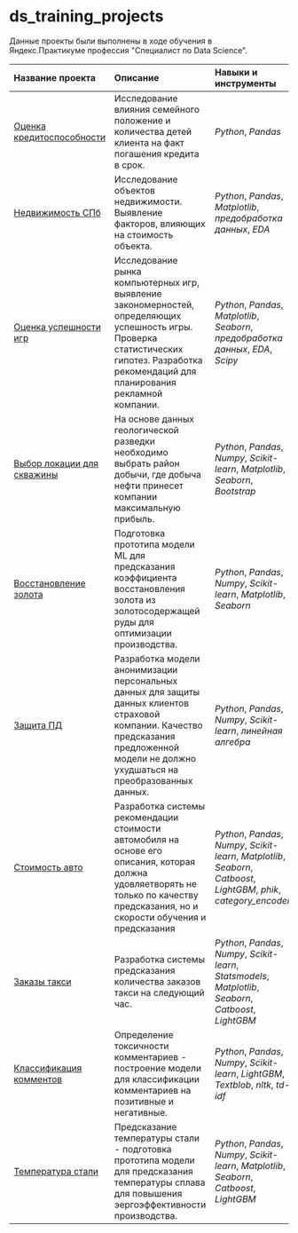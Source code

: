 # ds_training_projects

Данные проекты были выполнены в ходе обучения в Яндекс.Практикуме профессия "Специалист по Data Science".


| Название проекта | Описание | Навыки и инструменты | 
| :---------------------- | :---------------------- | :---------------------- |
| [Оценка кредитоспособности](02_creditworthiness) | Исследование влияния семейного положение и количества детей клиента на факт погашения кредита в срок. | *Python*, *Pandas* |
| [Недвижимость СПб](03_real_estate_spb) | Исследование объектов недвижимости. Выявление факторов, влияющих на стоимость объекта.| *Python*, *Pandas*, *Matplotlib*, *предобработка данных*, *EDA*|
| [Оценка успешности игр](05_games) | Исследование рынка компьютерных игр, выявление закономерностей, определяющих успешность игры. Проверка статистических гипотез. Разработка рекомендаций для планирования рекламной компании.| *Python*, *Pandas*, *Matplotlib*, *Seaborn*, *предобработка данных*, *EDA*, *Scipy* |
| [Выбор локации для скважины](08_well_location) | На основе данных геологической разведки необходимо выбрать район добычи, где добыча нефти принесет компании максимальную прибыль.| *Python*, *Pandas*,  *Numpy*, *Sсikit-learn*, *Matplotlib*, *Seaborn*, *Bootstrap*|
| [Восстановление золота](09_gold_recovery) | Подготовка прототипа модели ML для предсказания коэффициента восстановления золота из золотосодержащей руды для оптимизации производства.| *Python*, *Pandas*,  *Numpy*, *Sсikit-learn*, *Matplotlib*, *Seaborn*|
| [Защита ПД](10_personal_data) | Разработка модели анонимизации персональных данных для защиты данных клиентов страховой компании. Качество предсказания предложенной модели не должно ухудшаться на преобразованных данных.| *Python*, *Pandas*,  *Numpy*, *Sсikit-learn*, *линейная алгебра*|
| [Стоимость авто](11_car_prices) | Разработка системы рекомендации стоимости автомобиля на основе его описания, которая должна удовляетворять не только по качеству предсказания, но и скорости обучения и предсказания| *Python*, *Pandas*,  *Numpy*, *Sсikit-learn*, *Matplotlib*, *Seaborn*, *Catboost*, *LightGBM*, *phik*, *category_encoders*|
| [Заказы такси](12_taxi_orders) | Разработка системы предсказания количества заказов такси на следующий час.| *Python*, *Pandas*,  *Numpy*, *Sсikit-learn*, *Statsmodels*, *Matplotlib*, *Seaborn*, *Catboost*, *LightGBM*|
| [Классификация комментов](13_comments_clf) | Определение токсичности комментариев - построение модели для классификации комментариев на позитивные и негативные.| *Python*, *Pandas*,  *Numpy*, *Sсikit-learn*, *LightGBM*, *Textblob*, *nltk*, *td-idf*|
| [Температура стали](000_final_steel) | Предсказание температуры стали - подготовка прототипа модели для предсказания температуры сплава для повышения эергоэффективности производства.| *Python*, *Pandas*,  *Numpy*, *Sсikit-learn*, *Matplotlib*, *Seaborn*, *Catboost*, *LightGBM*|

